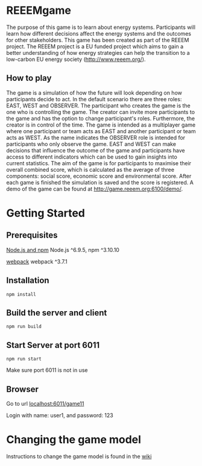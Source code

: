 # REEEMgame
The purpose of this game is to learn about energy systems. Participants will learn how different decisions affect the energy systems and the outcomes for other stakeholders.
This game has been created as part of the REEEM project. The REEEM project is a EU funded project which aims to gain a better understanding of how energy strategies can help the transition to a low-carbon EU energy society (http://www.reeem.org/).
## How to play
The game is a simulation of how the future will look depending on how participants decide to act. In the default scenario there are three roles: EAST, WEST and OBSERVER. The participant who creates the game is the one who is controlling the game. The creator can invite more participants to the game and has the option to change participant's roles. Furthermore, the creator is in control of the time. The game is intended as a multiplayer game where one participant or team acts as EAST and another participant or team acts as WEST. As the name indicates the OBSERVER role is intended for participants who only observe the game. EAST and WEST can make decisions that influence the outcome of the game and participants have access to different indicators which can be used to gain insights into current statistics. The aim of the game is for participants to maximise their overall combined score, which is calculated as the average of three components: social score, economic score and environmental score. After each game is finished the simulation is saved and the score is registered. A demo of the game can be found at http://game.reeem.org:6100/demo/. 
# Getting Started
## Prerequisites
[Node.js and npm](https://nodejs.org/en/download/)  Node.js ^6.9.5, npm ^3.10.10

[webpack](https://github.com/webpack/webpack)  webpack ^3.7.1
## Installation
	npm install 
## Build the server and client 
 	npm run build
## Start Server at port 6011
	npm run start
Make sure port 6011 is not in use

## Browser
Go to url [localhost:6011/game11](http://localhost:6011/game11/)

Login with name: user1, and password: 123

# Changing the game model
Instructions to change the game model is found in the [wiki](https://github.com/ReeemProject/REEEMgame-local/wiki)
	
